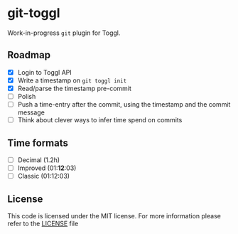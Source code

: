 git-toggl
=========
Work-in-progress `git` plugin for Toggl.

## Roadmap
- [x] Login to Toggl API
- [x] Write a timestamp on `git toggl init`
- [x] Read/parse the timestamp pre-commit
- [ ] Polish
- [ ] Push a time-entry after the commit, using the timestamp and the commit
  message
- [ ] Think about clever ways to infer time spend on commits

## Time formats
- [ ] Decimal (1.2h)
- [ ] Improved (01:**12**:03)
- [ ] Classic (01:12:03)

## License
This code is licensed under the MIT license. For more information please refer
to the [LICENSE](/LICENSE) file
